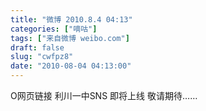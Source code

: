 ```yaml
---
title: "微博 2010.8.4 04:13"
categories: ["嘀咕"]
tags: ["来自微博 weibo.com"]
draft: false
slug: "cwfpz8"
date: "2010-08-04 04:13:00"
---
```


<p>O网页链接 利川一中SNS 即将上线 敬请期待…… ​​​​</p>
